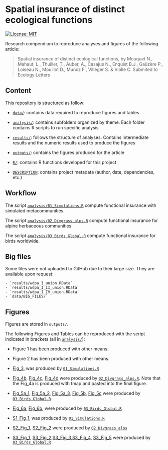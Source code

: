 # Spatial insurance of distinct ecological functions 

[![License: MIT](https://img.shields.io/badge/License-MIT-yellow.svg)](https://opensource.org/licenses/MIT)

Research compendium to reproduce analyses and figures of the following article:

> Spatial insurance of distinct ecological functions, by Mouquet N., Mahaut, L., Thuiller, T., Auber, A., 
> Casajus N., Enquist B.J., Gaüzère P., Loiseau N., Mouillot D., Munoz F., Villéger S. & Violle C.
> Submited to Ecology Letters

## Content 

This repository is structured as follow:

- [`data/`](https://github.com/nmouquet/SAFE/tree/main/data):
contains data required to reproduce figures and tables

- [`analysis/`](https://github.com/nmouquet/SAFE/tree/main/analysis/):
contains subfolders organized by theme. Each folder contains R scripts to run 
specific analysis

- [`results/`](https://github.com/nmouquet/SAFE/tree/main/results):
follows the structure of analyses. Contains intermediate results and the 
numeric results used to produce the figures

- [`outputs/`](https://github.com/nmouquet/SAFE/tree/main/ouputs):
contains the figures produced for the article

- [`R/`](https://github.com/nmouquet/SAFE/tree/main/R):
contains R functions developed for this project

- [`DESCRIPTION`](https://github.com/nmouquet/SAFE/tree/main/DESCRIPTION):
contains project metadata (author, date, dependencies, etc.)



## Workflow
    
The script [`analysis/01_Simulations.R`](https://github.com/nmouquet/SAFE/blob/main/analysis/01_Simulations.R) compute functional insurance with simulated metacommunities.

The script [`analysis/02_Divgrass_alps.R`](https://github.com/nmouquet/SAFE/blob/main/analysis/02_Divgrass_alps.R) compute functional insurance for alpine herbaceous communities.

The script [`analysis/03_Birds_Global.R`](https://github.com/nmouquet/SAFE/blob/main/analysis/03_Birds_Global.R) compute functional insurance for birds worldwide.


## Big files 

  Some files were not uploaded to GitHub due to their large size. They are available upon request:

    - `results/wdpa_I_union.RData`
    - `results/wdpa_I_II_union.RData`
    - `results/wdpa_I_IV_union.RData`
    - `data/BIG_FILES/`

## Figures 

Figures are stored in `outputs/`.

The following Figures and Tables can be reproduced with the script indicated in brackets (all in [`analysis/`](https://github.com/nmouquet/SAFE/blob/main/analysis/)):
    
- Figure 1 has been produced with other means.
- Figure 2 has been produced with other means.
- [Fig_3](https://github.com/nmouquet/SAFE/tree/main/outputs), was produced by [`01_Simulations.R`](https://github.com/nmouquet/SAFE/blob/main/analysis/01_Simulations.R)
- [Fig_4b](https://github.com/nmouquet/SAFE/tree/main/outputs), [Fig_4c](https://github.com/nmouquet/SAFE/tree/main/outputs), [Fig_4d](https://github.com/nmouquet/SAFE/tree/main/outputs) were produced by [`02_Divgrass_alps.R`](https://github.com/nmouquet/SAFE/blob/main/analysis/02_Divgrass_alps.R). Note that the Fig_4a is produced with tmap and pasted into the final figure. 
- [Fig_5a_1](https://github.com/nmouquet/SAFE/tree/main/outputs), [Fig_5a_2](https://github.com/nmouquet/SAFE/tree/main/outputs), [Fig_5a_3](https://github.com/nmouquet/SAFE/tree/main/outputs), [Fig_5b](https://github.com/nmouquet/SAFE/tree/main/outputs), [Fig_5c](https://github.com/nmouquet/SAFE/tree/main/outputs) were produced by [`03_Birds_Global.R`](https://github.com/nmouquet/SAFE/blob/main/analysis/03_Birds_Global.R).
- [Fig_6a](https://github.com/nmouquet/SAFE/tree/main/outputs), [Fig_6b](https://github.com/nmouquet/SAFE/tree/main/outputs), were produced by [`03_Birds_Global.R`](https://github.com/nmouquet/SAFE/blob/main/analysis/03_Birds_Global.R)

- [S1_Fig_1](https://github.com/nmouquet/SAFE/tree/main/outputs), was produced by [`01_Simulations.R`](https://github.com/nmouquet/SAFE/blob/main/analysis/01_Simulations.R)
- [S2_Fig_1](https://github.com/nmouquet/SAFE/tree/main/outputs), [S2_Fig_2](https://github.com/nmouquet/SAFE/tree/main/outputs) were produced by [`02_Divgrass_alps`](https://github.com/nmouquet/SAFE/blob/main/analysis/02_Divgrass_alps)
- [S3_Fig_1](https://github.com/nmouquet/SAFE/tree/main/outputs), [S3_Fig_2](https://github.com/nmouquet/SAFE/tree/main/outputs),[S3_Fig_3](https://github.com/nmouquet/SAFE/tree/main/outputs),[S3_Fig_4](https://github.com/nmouquet/SAFE/tree/main/outputs), [S3_Fig_5](https://github.com/nmouquet/SAFE/tree/main/outputs) were produced by [`03_Birds_Global.R`](https://github.com/nmouquet/SAFE/blob/main/analysis/03_Birds_Global.R)

